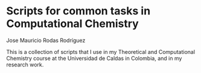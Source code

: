 # Scripts for common tasks in Computational Chemistry

Jose Mauricio Rodas Rodríguez

This is a collection of scripts that I use in my Theoretical and Computational Chemistry course at the Universidad de Caldas in Colombia, and in my research work. 
